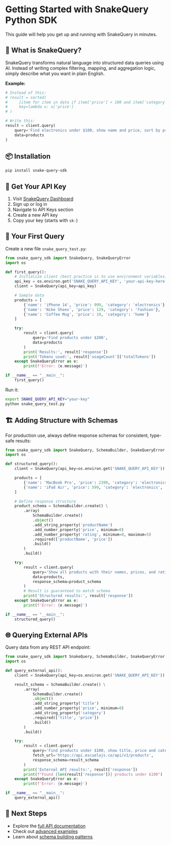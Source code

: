 # Getting Started with SnakeQuery Python SDK

This guide will help you get up and running with SnakeQuery in minutes.

## 🎯 What is SnakeQuery?

SnakeQuery transforms natural language into structured data queries using AI. Instead of writing complex filtering, mapping, and aggregation logic, simply describe what you want in plain English.

**Example:**
```python
# Instead of this:
# result = sorted(
#     [item for item in data if item['price'] < 100 and item['category'] == 'electronics'],
#     key=lambda x: x['price']
# )

# Write this:
result = client.query(
    query='Find electronics under $100, show name and price, sort by price',
    data=products
)
```

## 📦 Installation

```bash
pip install snake-query-sdk
```

## 🔑 Get Your API Key

1. Visit [SnakeQuery Dashboard](https://app.snakequery.com)
2. Sign up or log in
3. Navigate to API Keys section
4. Create a new API key
5. Copy your key (starts with `sk-`)

## 🚀 Your First Query

Create a new file `snake_query_test.py`:

```python
from snake_query_sdk import SnakeQuery, SnakeQueryError
import os

def first_query():
    # Initialize client (best practice is to use environment variables)
    api_key = os.environ.get('SNAKE_QUERY_API_KEY', 'your-api-key-here')
    client = SnakeQuery(api_key=api_key)

    # Sample data
    products = [
        {'name': 'iPhone 14', 'price': 999, 'category': 'electronics'},
        {'name': 'Nike Shoes', 'price': 129, 'category': 'fashion'},
        {'name': 'Coffee Mug', 'price': 19, 'category': 'home'}
    ]

    try:
        result = client.query(
            query='Find products under $200',
            data=products
        )
        print('Results:', result['response'])
        print('Tokens used:', result['usageCount']['totalTokens'])
    except SnakeQueryError as e:
        print(f'Error: {e.message}')

if __name__ == "__main__":
    first_query()
```

Run it:
```bash
export SNAKE_QUERY_API_KEY="your-key"
python snake_query_test.py
```

## 🏗️ Adding Structure with Schemas

For production use, always define response schemas for consistent, type-safe results:

```python
from snake_query_sdk import SnakeQuery, SchemaBuilder, SnakeQueryError
import os

def structured_query():
    client = SnakeQuery(api_key=os.environ.get('SNAKE_QUERY_API_KEY'))

    products = [
        {'name': 'MacBook Pro', 'price': 2399, 'category': 'electronics', 'rating': 4.8},
        {'name': 'iPad Air', 'price': 599, 'category': 'electronics', 'rating': 4.5}
    ]

    # Define response structure
    product_schema = SchemaBuilder.create() \
        .array(
            SchemaBuilder.create()
            .object()
            .add_string_property('productName')
            .add_number_property('price', minimum=0)
            .add_number_property('rating', minimum=0, maximum=5)
            .required(['productName', 'price'])
            .build()
        )
        .build()

    try:
        result = client.query(
            query='Show all products with their names, prices, and ratings',
            data=products,
            response_schema=product_schema
        )
        # Result is guaranteed to match schema
        print('Structured results:', result['response'])
    except SnakeQueryError as e:
        print(f'Error: {e.message}')

if __name__ == "__main__":
    structured_query()
```

## 🌐 Querying External APIs

Query data from any REST API endpoint:

```python
from snake_query_sdk import SnakeQuery, SchemaBuilder, SnakeQueryError
import os

def query_external_api():
    client = SnakeQuery(api_key=os.environ.get('SNAKE_QUERY_API_KEY'))

    result_schema = SchemaBuilder.create() \
        .array(
            SchemaBuilder.create()
            .object()
            .add_string_property('title')
            .add_number_property('price', minimum=0)
            .add_string_property('category')
            .required(['title', 'price'])
            .build()
        )
        .build()

    try:
        result = client.query(
            query='Find products under $100, show title, price and category',
            fetch_url='https://api.escuelajs.co/api/v1/products',
            response_schema=result_schema
        )
        print('External API results:', result['response'])
        print(f"Found {len(result['response'])} products under $100")
    except SnakeQueryError as e:
        print(f'Error: {e.message}')

if __name__ == "__main__":
    query_external_api()
```

## 🎉 Next Steps

- Explore the [full API documentation](./README.md)
- Check out [advanced examples](../examples/)
- Learn about [schema building patterns](./schema-building.md)

